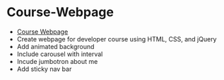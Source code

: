 # Course-Webpage

- [Course Webpage](https://dt1993.github.io/Course-Webpage/)
- Create webpage for developer course using HTML, CSS, and jQuery
- Add animated background
- Include carousel with interval
- Incude jumbotron about me
- Add sticky nav bar


